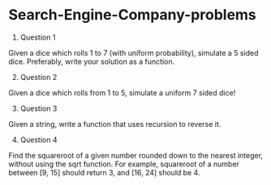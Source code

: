 # Search-Engine-Company-problems

1. Question 1

Given a dice which rolls 1 to 7 (with uniform probability), simulate a 5 sided dice. Preferably, write your solution as a function.

2. Question 2

Given a dice which rolls from 1 to 5, simulate a uniform 7 sided dice!

3. Question 3

Given a string, write a function that uses recursion to reverse it.

4. Question 4

Find the squareroot of a given number rounded down to the nearest integer, without using the sqrt function. For example, squareroot of a number between [9, 15] should return 3, and [16, 24] should be 4.
